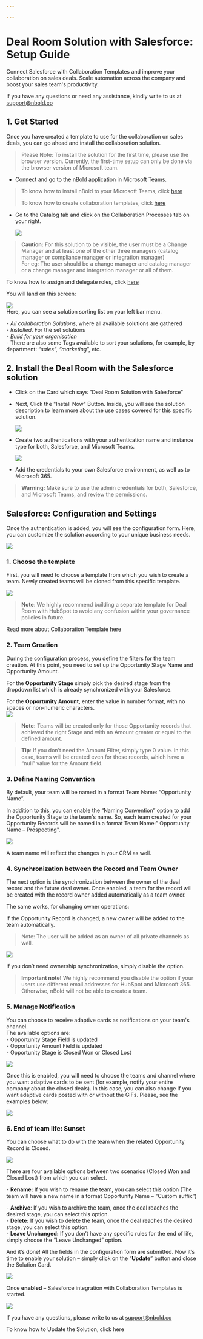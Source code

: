 ```yaml
---

---
```

# Deal Room Solution with Salesforce: Setup Guide

Connect Salesforce with Collaboration Templates and improve your collaboration on sales deals. Scale automation across the company and boost your sales team's productivity.

If you have any questions or need any assistance, kindly write to us at [support@nbold.co](mailto:support@nbold.co)

## 1. **Get Started**

Once you have created a template to use for the collaboration on sales deals, you can go ahead and install the collaboration solution.

> Please Note: To install the solution for the first time, please use the browser version.
> Currently, the first-time setup can only be done via the browser version of Microsoft team.

* Connect and go to the nBold application in Microsoft Teams.

> To know how to install nBold to your Microsoft Teams, click [here](https://docs.nbold.co/administrator-guide/quick-steps-to-onboard-on-nbold.html#_1-install-nbold-app-on-microsoft-teams)
>
> To know how to create collaboration templates, click [here](https://docs.nbold.co/collaboration-templates/create-a-new-collaboration-template.html#_1-create-a-team-that-will-be-the-original-team-for-the-template)

* Go to the Catalog tab and click on the Collaboration Processes tab on your right.

  ![](/media/screenshot-2022-11-07-at-15-52-01.png)

> **Caution:** For this solution to be visible, the user must be a Change Manager and at least one of the other three managers (catalog manager or compliance manager or integration manager)  
> For eg: The user should be a change manager and catalog manager or a change manager and integration manager or all of them.

To know how to assign and delegate roles, click [here](https://docs.nbold.co/administrator-guide/delegate-template-catalog-administration.html)

You will land on this screen:

![](/media/screenshot-2022-11-07-at-15-30-31.png)  
Here, you can see a solution sorting list on your left bar menu.

\- _All collaboration Solutions_, where all available solutions are gathered  
\- _Installed_. For the set solutions  
\- _Build for your organisation  
\-_ There are also some Tags available to sort your solutions, for example, by department: “_sales”, “marketing_”, etc.

## 2. **Install the Deal Room with the Salesforce solution**

* Click on the Card which says "Deal Room Solution with Salesforce"
* Next, Click the "Install Now" Button. Inside, you will see the solution description to learn more about the use cases covered for this specific solution.

  ![](/media/screenshot-2022-11-10-at-11-57-50.png)
* Create two authentications with your authentication name and instance type for both, Salesforce, and Microsoft Teams.

  ![](/media/screenshot-2022-11-10-at-12-00-17.png)
* Add the credentials to your own Salesforce environment, as well as to Microsoft 365.

> **Warning:** Make sure to use the admin credentials for both, Salesforce, and Microsoft Teams, and review the permissions.


## Salesforce: Configuration and Settings

Once the authentication is added, you will see the configuration form.
Here, you can customize the solution according to your unique business needs.

![](/media/screenshot-2022-11-10-at-12-20-31.png)

### 1. **Choose the template**

First, you will need to choose a template from which you wish to create a team.
Newly created teams will be cloned from this specific template.

   ![](/media/screenshot-2022-11-10-at-12-23-52.png)

> **Note**: We highly recommend building a separate template for Deal Room with HubSpot to avoid any confusion within your governance policies in future.

Read more about Collaboration Template [here](https://docs.nbold.co/collaboration-templates/create-a-new-collaboration-template.html#_1-create-a-team-that-will-be-the-original-team-for-the-template)

### 2. **Team Creation**

During the configuration process, you define the filters for the team creation. At this point, you need to set up the Opportunity Stage Name and Opportunity Amount.

For the **Opportunity Stage** simply pick the desired stage from the dropdown list which is already synchronized with your Salesforce.

For the **Opportunity Amount**, enter the value in number format, with no spaces or non-numeric characters.  
   ![](/media/screenshot-2022-11-10-at-12-31-39.png)

> **Note:** Teams will be created only for those Opportunity records that achieved the right Stage and with an Amount greater or equal to the defined amount.

> **Tip**: If you don’t need the Amount Filter, simply type 0 value. In this case, teams will be created even for those records, which have a “null” value for the Amount field.

### 3. **Define Naming Convention**

By default, your team will be named in a format Team Name: “Opportunity Name”.

In addition to this, you can enable the “Naming Convention” option to add the Opportunity Stage to the team's name. So, each team created for your Opportunity Records will be named in a format Team Name:” Opportunity Name – Prospecting".


   ![](/media/screenshot-2022-11-10-at-12-39-44.png)

A team name will reflect the changes in your CRM as well.

### 4. **Synchronization between the Record and Team Owner**

The next option is the synchronization between the owner of the deal record and the future deal owner.
Once enabled, a team for the record will be created with the record owner added automatically as a team owner.

The same works, for changing owner operations:

If the Opportunity Record is changed, a new owner will be added to the team automatically.

> Note: The user will be added as an owner of all private channels as well.

   ![](/media/screenshot-2022-11-10-at-12-44-13.png)

If you don’t need ownership synchronization, simply disable the option.

> **Important note!** We highly recommend you disable the option if your users use different email addresses for HubSpot and Microsoft 365. Otherwise, nBold will not be able to create a team.

### 5. **Manage Notification**

You can choose to receive adaptive cards as notifications on your team's channel.  
   The available options are:  
   \- Opportunity Stage Field is updated  
   \- Opportunity Amount Field is updated  
   \- Opportunity Stage is Closed Won or Closed Lost

   ![](/media/screenshot-2022-11-14-at-13-26-32.png)

Once this is enabled, you will need to choose the teams and channel where you want adaptive cards to be sent (for example, notify your entire company about the closed deals). In this case, you can also change if you want adaptive cards posted with or without the GIFs. Please, see the examples below:


   ![](/media/screenshot-2022-11-14-at-14-20-01.png)
   
### 6. **End of team life: Sunset**

You can choose what to do with the team when the related Opportunity Record is Closed.

   ![](/media/screenshot-2022-11-10-at-13-01-14.png)  

There are four available options between two scenarios (Closed Won and Closed Lost) from which you can select.

   \- **Rename:** If you wish to rename the team, you can select this option (The team will have a new name in a format Opportunity Name – "Custom suffix”)

   \- **Archive**: If you wish to archive the team, once the deal reaches the desired stage, you can select this option.  
   \- **Delete:** If you wish to delete the team, once the deal reaches the desired stage, you can select this option.  
   \- **Leave Unchanged:** If you don’t have any specific rules for the end of life, simply choose the “Leave Unchanged” option.

And it’s done! All the fields in the configuration form are submitted. Now it’s time to enable your solution – simply click on the “**Update**” button and close the Solution Card.

![](/media/screenshot-2022-11-10-at-13-03-36.png)

Once **enabled** – Salesforce integration with Collaboration Templates is started.

![](/media/screenshot-2022-11-10-at-13-07-28.png)

If you have any questions, please write to us at [support@nbold.co](mailto:support@nbold.co)

To know how to Update the Solution, click here